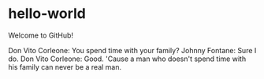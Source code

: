 # hello-world
Welcome to GitHub!

Don Vito Corleone: You spend time with your family?
Johnny Fontane: Sure I do.
Don Vito Corleone: Good. 'Cause a man who doesn't spend time with his family can never be a real man.
